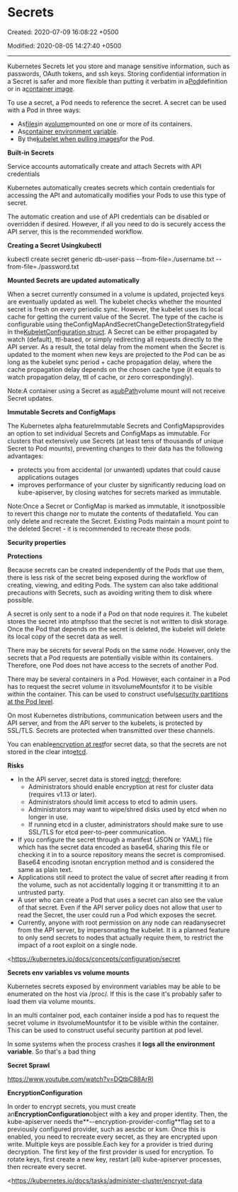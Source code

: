 # Secrets

Created: 2020-07-09 16:08:22 +0500

Modified: 2020-08-05 14:27:40 +0500

---

Kubernetes Secrets let you store and manage sensitive information, such as passwords, OAuth tokens, and ssh keys. Storing confidential information in a Secret is safer and more flexible than putting it verbatim in a[Pod](https://kubernetes.io/docs/concepts/workloads/pods/pod-overview/)definition or in a[container image](https://kubernetes.io/docs/reference/glossary/?all=true#term-image).



To use a secret, a Pod needs to reference the secret. A secret can be used with a Pod in three ways:
-   As[files](https://kubernetes.io/docs/concepts/configuration/secret/#using-secrets-as-files-from-a-pod)in a[volume](https://kubernetes.io/docs/concepts/storage/volumes/)mounted on one or more of its containers.
-   As[container environment variable](https://kubernetes.io/docs/concepts/configuration/secret/#using-secrets-as-environment-variables).
-   By the[kubelet when pulling images](https://kubernetes.io/docs/concepts/configuration/secret/#using-imagepullsecrets)for the Pod.



**Built-in Secrets**

Service accounts automatically create and attach Secrets with API credentials



Kubernetes automatically creates secrets which contain credentials for accessing the API and automatically modifies your Pods to use this type of secret.



The automatic creation and use of API credentials can be disabled or overridden if desired. However, if all you need to do is securely access the API server, this is the recommended workflow.



**Creating a Secret Usingkubectl**

kubectl create secret generic db-user-pass --from-file=./username.txt --from-file=./password.txt



**Mounted Secrets are updated automatically**

When a secret currently consumed in a volume is updated, projected keys are eventually updated as well. The kubelet checks whether the mounted secret is fresh on every periodic sync. However, the kubelet uses its local cache for getting the current value of the Secret. The type of the cache is configurable using theConfigMapAndSecretChangeDetectionStrategyfield in the[KubeletConfiguration struct](https://github.com/kubernetes/kubernetes/blob/master/staging/src/k8s.io/kubelet/config/v1beta1/types.go). A Secret can be either propagated by watch (default), ttl-based, or simply redirecting all requests directly to the API server. As a result, the total delay from the moment when the Secret is updated to the moment when new keys are projected to the Pod can be as long as the kubelet sync period + cache propagation delay, where the cache propagation delay depends on the chosen cache type (it equals to watch propagation delay, ttl of cache, or zero correspondingly).



Note:A container using a Secret as a[subPath](https://kubernetes.io/docs/concepts/storage/volumes#using-subpath)volume mount will not receive Secret updates.



**Immutable Secrets and ConfigMaps**

The Kubernetes alpha featureImmutable Secrets and ConfigMapsprovides an option to set individual Secrets and ConfigMaps as immutable. For clusters that extensively use Secrets (at least tens of thousands of unique Secret to Pod mounts), preventing changes to their data has the following advantages:
-   protects you from accidental (or unwanted) updates that could cause applications outages
-   improves performance of your cluster by significantly reducing load on kube-apiserver, by closing watches for secrets marked as immutable.



Note:Once a Secret or ConfigMap is marked as immutable, it isnotpossible to revert this change nor to mutate the contents of thedatafield. You can only delete and recreate the Secret. Existing Pods maintain a mount point to the deleted Secret - it is recommended to recreate these pods.



**Security properties**

**Protections**

Because secrets can be created independently of the Pods that use them, there is less risk of the secret being exposed during the workflow of creating, viewing, and editing Pods. The system can also take additional precautions with Secrets, such as avoiding writing them to disk where possible.



A secret is only sent to a node if a Pod on that node requires it. The kubelet stores the secret into atmpfsso that the secret is not written to disk storage. Once the Pod that depends on the secret is deleted, the kubelet will delete its local copy of the secret data as well.



There may be secrets for several Pods on the same node. However, only the secrets that a Pod requests are potentially visible within its containers. Therefore, one Pod does not have access to the secrets of another Pod.



There may be several containers in a Pod. However, each container in a Pod has to request the secret volume in itsvolumeMountsfor it to be visible within the container. This can be used to construct useful[security partitions at the Pod level](https://kubernetes.io/docs/concepts/configuration/secret/#use-case-secret-visible-to-one-container-in-a-pod).



On most Kubernetes distributions, communication between users and the API server, and from the API server to the kubelets, is protected by SSL/TLS. Secrets are protected when transmitted over these channels.



You can enable[encryption at rest](https://kubernetes.io/docs/tasks/administer-cluster/encrypt-data/)for secret data, so that the secrets are not stored in the clear into[etcd](https://kubernetes.io/docs/tasks/administer-cluster/configure-upgrade-etcd/).



**Risks**
-   In the API server, secret data is stored in[etcd](https://kubernetes.io/docs/tasks/administer-cluster/configure-upgrade-etcd/); therefore:
    -   Administrators should enable encryption at rest for cluster data (requires v1.13 or later).
    -   Administrators should limit access to etcd to admin users.
    -   Administrators may want to wipe/shred disks used by etcd when no longer in use.
    -   If running etcd in a cluster, administrators should make sure to use SSL/TLS for etcd peer-to-peer communication.
-   If you configure the secret through a manifest (JSON or YAML) file which has the secret data encoded as base64, sharing this file or checking it in to a source repository means the secret is compromised. Base64 encoding isnotan encryption method and is considered the same as plain text.
-   Applications still need to protect the value of secret after reading it from the volume, such as not accidentally logging it or transmitting it to an untrusted party.
-   A user who can create a Pod that uses a secret can also see the value of that secret. Even if the API server policy does not allow that user to read the Secret, the user could run a Pod which exposes the secret.
-   Currently, anyone with root permission on any node can readanysecret from the API server, by impersonating the kubelet. It is a planned feature to only send secrets to nodes that actually require them, to restrict the impact of a root exploit on a single node.



<https://kubernetes.io/docs/concepts/configuration/secret



**Secrets env variables vs volume mounts**

Kubernetes secrets exposed by environment variables may be able to be enumerated on the host via /proc/. If this is the case it's probably safer to load them via volume mounts.



In an multi container pod, each container inside a pod has to request the secret volume in itsvolumeMountsfor it to be visible within the container. This can be used to construct useful security partition at pod level.



In some systems when the process crashes it **logs all the environment variable**. So that's a bad thing



**Secret Sprawl**

<https://www.youtube.com/watch?v=DQtbC88ArRI>



**EncryptionConfiguration**

In order to encrypt secrets, you must create an**EncryptionConfiguration**object with a key and proper identity. Then, the kube-apiserver needs the**--encryption-provider-config**flag set to a previously configured provider, such as aescbc or ksm. Once this is enabled, you need to recreate every secret, as they are encrypted upon write. Multiple keys are possible.Each key for a provider is tried during decryption. The first key of the first provider is used for encryption. To rotate keys, first create a new key, restart (all) kube-apiserver processes, then recreate every secret.



<https://kubernetes.io/docs/tasks/administer-cluster/encrypt-data
